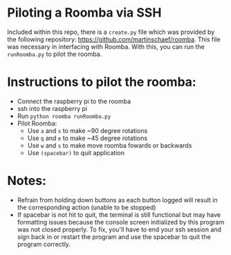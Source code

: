# Piloting a Roomba via SSH

Included within this repo, there is a `create.py` file which was provided by the following repository: https://github.com/martinschaef/roomba. This file was necessary in interfacing with Roomba. With this, you can run the `runRoomba.py` to pilot the roomba. 

# Instructions to pilot the roomba: 
* Connect the raspberry pi to the roomba
* ssh into the raspberry pi
* Run `python roomba runRoomba.py`
* Pilot Roomba:
    * Use `a` and `s` to make ~90 degree rotations
    * Use `q` and `e` to make ~45 degree rotations
    * Use `w` and `s` to make move roomba fowards or backwards
    * Use `(spacebar)` to quit application

# Notes:
* Refrain from holding down buttons as each button logged 
      will result in the corresponding action (unable to be stopped)
* If spacebar is not hit to quit, the terminal is still functional
      but may have formatting issues because the console screen initialized
      by this program was not closed properly. To fix, you'll have to end
      your ssh session and sign back in or restart the program and use 
      the spacebar to quit the program correctly. 